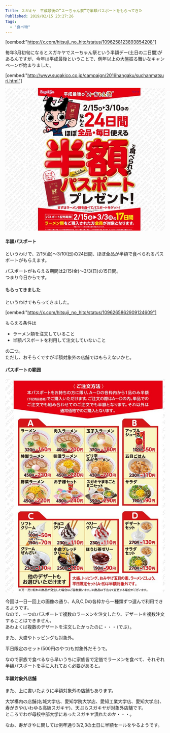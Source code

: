 ```yaml
---
Title: スガキヤ　平成最後の“スーちゃん祭”で半額パスポートをもらってきた
Published: 2019/02/15 23:27:26
Tags:
  - "食べ物"
---
```

[oembed:"https://x.com/hitsuji_no_hito/status/1096258123893854208"]

毎年3月初旬になるとスガキヤでスーちゃん祭という半額デー(土日の二日間)があるんですが、今年は平成最後ということで、例年以上の大盤振る舞いなキャンペーンが始まりました。  


[oembed:"http://www.sugakico.co.jp/campaign/2019hangaku/suchanmatsuri.html"]


<!-- more -->

![](20190215140806.jpg) 
#### 半額パスポート  
というわけで、2/15(金)～3/10(日)の24日間、ほぼ全品が半額で食べられるパスポートがもらえます。  

パスポートがもらえる期間は2/15(金)～3/3(日)の15日間。  
つまり今日からです。  

#### もらってきました  

というわけでもらってきました。  

[oembed:"https://x.com/hitsuji_no_hito/status/1096265862909124609"]

もらえる条件は

* ラーメン類を注文していること  
* 半額パスポートを利用して注文していないこと  

の二つ。  
ただし、おそらくですが半額対象外の店舗ではもらえないかと。  

#### パスポートの範囲  

![](20190215141647.jpg) 
  
今回は一日一回上の画像の通り、A,B,C,Dの各枠から一種類ずつ選んで利用できるようです。  
なので、一つのパスポートで複数のラーメンを注文したり、デザートを複数注文することはできません。  
あわよくば複数のデザートを注文したかったのに・・・（でぶ）。  

また、大盛やトッピングも対象外。  

平日限定のセット(500円のやつ)も対象外だそうで。  

なので家族で食べるなら早いうちに家族皆で定価でラーメンを食べて、それぞれ半額パスポートを手に入れておく必要があると。  

#### 半額対象外店舗  
また、上に書いたように半額対象外の店舗もあります。  

大学構内の店舗(名城大学店、愛知学院大学店、愛知工業大学店、愛知大学店)、寿がきや(いわゆる高級スガキヤ)、天ぷらスガキヤが対象外店舗です。  
ところでわが母校中部大学にあったスガキヤ潰れたのか・・・。  

なお、寿がきやに関しては例年通り3/2,3の土日に半額セールをやるようです。  